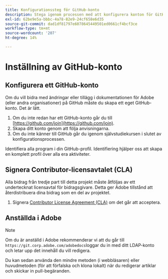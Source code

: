 ```yaml
---
title: Konfigurationssteg för GitHub-konto
description: Stega igenom processen med att konfigurera konton för GitHub, som krävs för att bidra med innehåll till Adobe-dokumentationen.
exl-id: 62be9e5a-bbbc-4a78-82e9-24cf658e6d35
source-git-commit: dad1df81797e6078645449501ed0661cf4bcf3ce
workflow-type: tm+mt
source-wordcount: '207'
ht-degree: 14%

---
```


# Inställning av GitHub-konto

## Konfigurera ett GitHub-konto

Om du vill bidra med ändringar eller tillägg i dokumentationen för Adobe (eller andra organisationer) på GitHub måste du skapa ett eget GitHub-konto. Det är lätt.

1. Om du inte redan har ett GitHub-konto går du till [https://github.com/join](https://github.com/join).
1. Skapa ditt konto genom att följa anvisningarna.
1. Om du inte känner till GitHub går du igenom självstudiekursen i slutet av konfigurationsprocessen.

Identifiera alla program i din GitHub-profil. Identifiering hjälper oss att skapa en komplett profil över alla era aktiviteter.

## Signera Contributor-licensavtalet (CLA)

Alla bidrag från tredje part till detta projekt måste åtföljas av ett undertecknat licensavtal 
för bidragsgivare. Detta ger Adobe tillstånd att återdistribuera dina bidrag som en del av projektet.

1. Signera [Contributor License Agreement (CLA)](http://opensource.adobe.com/cla.html) om det går att acceptera.

## Anställda i Adobe

>[!NOTE]
>
>Om du är anställd i Adobe rekommenderar vi att du går till `https://git.corp.adobe.com/adobedocs`loggar du in med ditt LDAP-konto och letar upp det innehåll du vill redigera.
>
>Du kan sedan använda den mindre metoden (i webbläsaren) eller huvudmetoden (för att förfalska och klona lokalt) när du redigerar artiklar och skickar in pull-begäranden.
